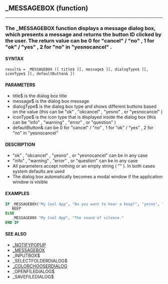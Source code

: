 ## _MESSAGEBOX (function)
---

### The _MESSAGEBOX function displays a message dialog box, which presents a message and returns the button ID clicked by the user. The return value can be 0 for "cancel" / "no" , 1 for "ok" / "yes" , 2 for "no" in "yesnocancel" .

#### SYNTAX

`result& = _MESSAGEBOX ([ title$ ][, message$ ][, dialogType$ ][, iconType$ ][, defaultButton& ])`

#### PARAMETERS
* title$ is the dialog box title
* message$ is the dialog box message
* dialogType$ is the dialog box type and shows different buttons based on the value (this can be "ok" , "okcancel" , "yesno" , or "yesnocancel" )
* iconType$ is the icon type that is displayed inside the dialog box (this can be "info" , "warning" , "error" , or "question" )
* defaultButton& can be 0 for "cancel" / "no" , 1 for "ok" / "yes" , 2 for "no" in "yesnocancel"


#### DESCRIPTION
* "ok" , "okcancel" , "yesno" , or "yesnocancel" can be in any case
* "info" , "warning" , "error" , or "question" can be in any case
* All parameters accept nothing or an empty string ( "" ). In both cases system defaults are used
* The dialog box automatically becomes a modal window if the application window is visible


#### EXAMPLES
```vb
IF _MESSAGEBOX("My Cool App", "Do you want to hear a beep?", "yesno", "question") = 1 THEN
   BEEP
ELSE
   _MESSAGEBOX "My Cool App", "The sound of silence."
END IF
```
  


#### SEE ALSO
* [_NOTIFYPOPUP](./_NOTIFYPOPUP.md)
* [_MESSAGEBOX](./_MESSAGEBOX.md)
* _INPUTBOX$
* _SELECTFOLDERDIALOG$
* [_COLORCHOOSERDIALOG](./_COLORCHOOSERDIALOG.md)
* _OPENFILEDIALOG$
* _SAVEFILEDIALOG$
